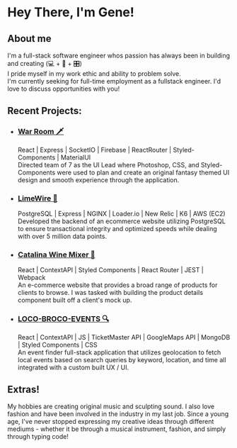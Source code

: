 # Hey There, I'm Gene! 
<!--
**genewongs/genewongs** is a ✨ _special_ ✨ repository because its `README.md` (this file) appears on your GitHub profile.

Here are some ideas to get you started:

- 🔭 I’m currently working on ...
- 🌱 I’m currently learning ...
- 👯 I’m looking to collaborate on ...
- 🤔 I’m looking for help with ...
- 💬 Ask me about ...
- 📫 How to reach me: ...
- 😄 Pronouns: ...
- ⚡ Fun fact: ...
-->
<h2> About me </h2> 

I'm a full-stack software engineer whos passion has always been in building and creating (💻 + 🎸 + 🎛) <br/>
I pride myself in my work ethic and ability to problem solve. <br>
I'm currently seeking for full-time employment as a fullstack engineer. I'd love to discuss opportunities with you!

<h2> Recent Projects: </h2>

<ul> 
  
<li> <h3> <a href='https://github.com/The-Room-Blue-Ocean/WarRoom' target='_blank'> War Room 🗡</a> </h3> </li>
  React | Express | SocketIO | Firebase | ReactRouter | Styled-Components | MaterialUI <br>
  Directed team of 7 as the UI Lead where Photoshop, CSS, and Styled-Components were used to plan and create an original fantasy themed UI design and smooth experience through the application. 
  
<li> <h3> <a href='https://github.com/Team-LiveWire-SDC/Reviews' target='_blank'> LimeWire 🍋 </a> </h3> </li>
 PostgreSQL | Express | NGINX | Loader.io | New Relic | K6 | AWS (EC2)  <br>
  Developed the backend of an ecommerce website utilizing PostgreSQL to ensure transactional integrity and optimized speeds while dealing with over 5 million data points. 
  
<li> <h3> <a href='https://github.com/TheCatalinaWineMixer/ProjectAtelier' target='_blank'> Catalina Wine Mixer 🍷 </a> </h3> </li>
  React | ContextAPI | Styled Components | React Router | JEST | Webpack	 <br>
An e-commerce website that provides a broad range of products for clients to browse. I was tasked with building the product details component built off a client's mock up.
  
<li> <h3> <a href='https://github.com/genewongs/LOCO-BROCO-Events' target='_blank'> LOCO-BROCO-EVENTS 🔍 </a> </h3> </li>
  React | ContextAPI | JS | TicketMaster API | GoogleMaps API | MongoDB | Styled Components | CSS  <br>
  An event finder full-stack application that utilizes geolocation to fetch local events based on search queries by keyword, location, and time all integrated with a custom built UX / UI.
</ul>

<h2> Extras! </h2> 
My hobbies are creating original music and sculpting sound. I also love fashion and have been involved in the industry in my last job.
Since a young age, I've never stopped expressing my creative ideas through different mediums - whether it be through a musical instrument, fashion, and simply through typing code!
